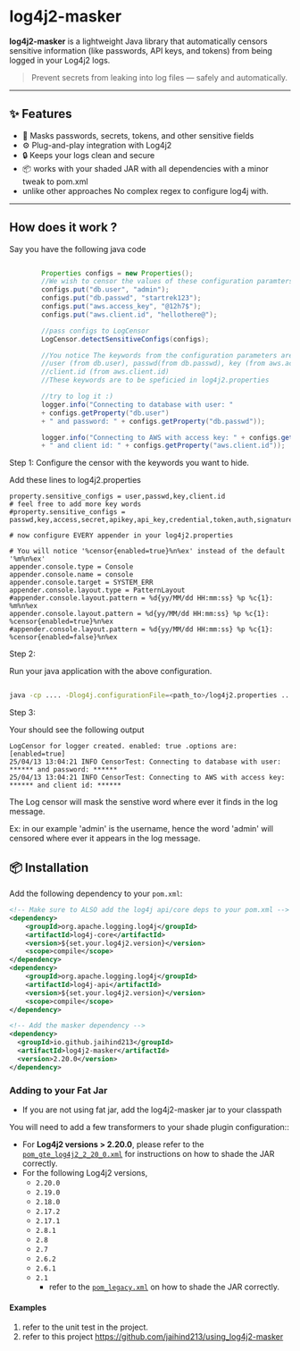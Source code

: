 # log4j2-masker

**log4j2-masker** is a lightweight Java library that automatically censors sensitive information (like passwords, API keys, and tokens) from being logged in your Log4j2 logs.

> Prevent secrets from leaking into log files — safely and automatically.

---

## ✨ Features

- 🚫 Masks passwords, secrets, tokens, and other sensitive fields
- ⚙️ Plug-and-play integration with Log4j2
- 🔒 Keeps your logs clean and secure
- 📦 works with your shaded JAR with all dependencies with a minor tweak to pom.xml
- unlike other approaches No complex regex to configure log4j with. 

---

## How does it work ?

Say you have the following java code

```java

        Properties configs = new Properties();
        //We wish to censor the values of these configuration paramters
        configs.put("db.user", "admin");
        configs.put("db.passwd", "startrek123");
        configs.put("aws.access_key", "@12h7$");
        configs.put("aws.client.id", "hellothere@");

        //pass configs to LogCensor
        LogCensor.detectSensitiveConfigs(configs);

        //You notice The keywords from the configuration parameters are:
        //user (from db.user), passwd(from db.passwd), key (from aws.access_key)
        //client.id (from aws.client.id)
        //These keywords are to be speficied in log4j2.properties        

        //try to log it :)
        logger.info("Connecting to database with user: "
        + configs.getProperty("db.user")
        + " and password: " + configs.getProperty("db.passwd"));

        logger.info("Connecting to AWS with access key: " + configs.getProperty("aws.access_key")
        + " and client id: " + configs.getProperty("aws.client.id"));

```

Step 1: Configure the censor with the keywords you want to hide. 

Add these lines to log4j2.properties

```properties
property.sensitive_configs = user,passwd,key,client.id
# feel free to add more key words
#property.sensitive_configs = passwd,key,access,secret,apikey,api_key,credential,token,auth,signature,passphrase,client_id,client.id,client_secret,client.secret,authorization,bearer,user_name,username,user,pass,password

# now configure EVERY appender in your log4j2.properties

# You will notice '%censor{enabled=true}%n%ex' instead of the default '%m%n%ex'
appender.console.type = Console
appender.console.name = console
appender.console.target = SYSTEM_ERR
appender.console.layout.type = PatternLayout
#appender.console.layout.pattern = %d{yy/MM/dd HH:mm:ss} %p %c{1}: %m%n%ex
appender.console.layout.pattern = %d{yy/MM/dd HH:mm:ss} %p %c{1}: %censor{enabled=true}%n%ex
#appender.console.layout.pattern = %d{yy/MM/dd HH:mm:ss} %p %c{1}: %censor{enabled=false}%n%ex
```

Step 2:

Run your java application with the above configuration.

```bash

java -cp .... -Dlog4j.configurationFile=<path_to>/log4j2.properties ....
```

Step 3:

Your should see the following output

```text
LogCensor for logger created. enabled: true .options are: [enabled=true]
25/04/13 13:04:21 INFO CensorTest: Connecting to database with user: ****** and password: ******
25/04/13 13:04:21 INFO CensorTest: Connecting to AWS with access key: ****** and client id: ******
```

The Log censor will mask the senstive word where ever it finds in the log message.

Ex: in our example 'admin' is the username, hence the word 'admin' will censored where ever it appears in the log message.


## 📦 Installation

Add the following dependency to your `pom.xml`:

```xml
<!-- Make sure to ALSO add the log4j api/core deps to your pom.xml -->
<dependency>
    <groupId>org.apache.logging.log4j</groupId>
    <artifactId>log4j-core</artifactId>
    <version>${set.your.log4j2.version}</version>
    <scope>compile</scope>
</dependency>
<dependency>
    <groupId>org.apache.logging.log4j</groupId>
    <artifactId>log4j-api</artifactId>
    <version>${set.your.log4j2.version}</version>
    <scope>compile</scope>
</dependency>

<!-- Add the masker dependency -->
<dependency>
  <groupId>io.github.jaihind213</groupId>
  <artifactId>log4j2-masker</artifactId>
  <version>2.20.0</version>
</dependency>

```
### Adding to your Fat Jar

- If you are not using fat jar, add the log4j2-masker jar to your classpath

You will need to add a few transformers to your shade plugin configuration::

- For **Log4j2 versions > 2.20.0**, please refer to the [`pom_gte_log4j2_2_20_0.xml`](./pom_gte_log4j2_2_20_0.xml) for instructions on how to shade the JAR correctly.
- For the following Log4j2 versions,
    - `2.20.0`
    - `2.19.0`
    - `2.18.0`
    - `2.17.2`
    - `2.17.1`
    - `2.8.1`
    - `2.8`
    - `2.7`
    - `2.6.2`
    - `2.6.1`
    - `2.1`
        - refer to the [`pom_legacy.xml`](./pom_legacy.xml)  on how to shade the JAR correctly.

#### Examples 

1. refer to the unit test in the project.
2. refer to this project https://github.com/jaihind213/using_log4j2-masker
